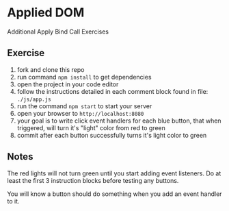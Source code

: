 # Applied DOM

Additional Apply Bind Call Exercises


## Exercise

1. fork and clone this repo
1. run command `npm install` to get dependencies
1. open the project in your code editor
1. follow the instructions detailed in each comment block found in file: `./js/app.js`
1. run the command `npm start` to start your server
1. open your browser to `http://localhost:8080`
1. your goal is to write click event handlers for each blue button, that when triggered, will turn it's "light" color from red to green
1. commit after each button successfully turns it's light color to green

## Notes

The red lights will not turn green until you start adding event listeners. Do at least the first 3 instruction blocks before testing any buttons.

You will know a button should do something when you add an event handler to it.
